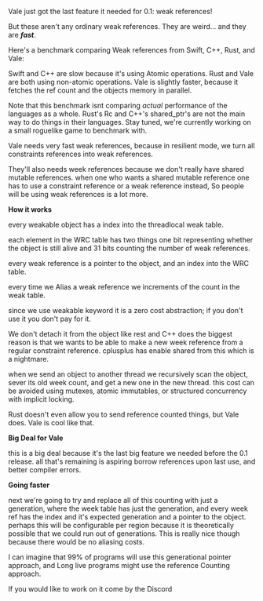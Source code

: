 Vale just got the last feature it needed for 0.1: weak references!

But these aren\'t any ordinary weak references. They are weird\... and
they are ***fast***.

Here\'s a benchmark comparing Weak references from Swift, C++, Rust, and
Vale:

Swift and C++ are slow because it\'s using Atomic operations. Rust and
Vale are both using non-atomic operations. Vale is slightly faster,
because it fetches the ref count and the objects memory in parallel.

Note that this benchmark isnt comparing *actual* performance of the
languages as a whole. Rust\'s Rc and C++\'s shared_ptr\'s are not the
main way to do things in their languages. Stay tuned, we\'re currently
working on a small roguelike game to benchmark with.

Vale needs very fast weak references, because in resilient mode, we turn
all constraints references into weak references.

They\'ll also needs week references because we don\'t really have shared
mutable references. when one who wants a shared mutable reference one
has to use a constraint reference or a weak reference instead, So people
will be using weak references is a lot more.

**How it works**

every weakable object has a index into the threadlocal weak table.

each element in the WRC table has two things one bit representing
whether the object is still alive and 31 bits counting the number of
weak references.

every weak reference is a pointer to the object, and an index into the
WRC table.

every time we Alias a weak reference we increments of the count in the
weak table.

since we use weakable keyword it is a zero cost abstraction; if you
don\'t use it you don\'t pay for it.

We don\'t detach it from the object like rest and C++ does the biggest
reason is that we wants to be able to make a new week reference from a
regular constraint reference. cplusplus has enable shared from this
which is a nightmare.

when we send an object to another thread we recursively scan the object,
sever its old week count, and get a new one in the new thread. this cost
can be avoided using mutexes, atomic immutables, or structured
concurrency with implicit locking.

Rust doesn\'t even allow you to send reference counted things, but Vale
does. Vale is cool like that.

**Big Deal for Vale**

this is a big deal because it\'s the last big feature we needed before
the 0.1 release. all that\'s remaining is aspiring borrow references
upon last use, and better compiler errors.

**Going faster**

next we\'re going to try and replace all of this counting with just a
generation, where the week table has just the generation, and every week
ref has the index and it\'s expected generation and a pointer to the
object. perhaps this will be configurable per region because it is
theoretically possible that we could run out of generations. This is
really nice though because there would be no aliasing costs.

I can imagine that 99% of programs will use this generational pointer
approach, and Long live programs might use the reference Counting
approach.

If you would like to work on it come by the Discord
